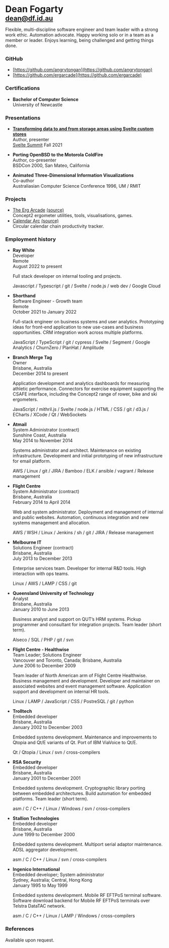 <script context="module">
    export const prerender = true;
</script>

<h1>Dean Fogarty</h1>
<h2><a href="mailto:dean@df.id.au">dean@df.id.au</a></h2>

Flexible, multi-discipline software engineer and team leader with a strong work ethic. Automation advocate. Happy working solo or in a team as a member or leader. Enjoys learning, being challenged and getting things done.

### GitHub

* [https://github.com/angrytongan](https://github.com/angrytongan)
* [https://github.com/ergarcade](https://github.com/ergarcade)

### Certifications

* **Bachelor of Computer Science**  
  University of Newcastle

### Presentations

* **[Transforming data to and from storage areas using Svelte custom
  stores](https://youtu.be/1Df-9EKvZr0?t=6195)**  
  Author, presenter  
  [Svelte Summit](https://sveltesummit.com) Fall 2021  

* **Porting OpenBSD to the Motorola ColdFire**  
  Author, co-presenter  
  BSDCon 2000, San Mateo, California  

* **Animated Three-Dimensional Information Visualizations**  
  Co-author  
  Australiasian Computer Science Conference 1996, UM / RMIT  

### Projects

* [The Erg Arcade](https://ergarcade.com)  [(source)](https://github.com/ergarcade)  
  Concept2 ergometer utilities, tools, visualisations, games.
* [Calendar Arc](https://angrytongan.github.io/calendararc) [(source)](https://github.com/angrytongan/calendararc)  
  Circular calendar chain productivity tracker.

### Employment history

* **Ray White**  
  Developer  
  Remote  
  August 2022 to present

  Full stack developer on internal tooling and projects.

  Javascript / Typescript / git / Svelte / node.js / web dev / Google Cloud

* **Shorthand**  
  Software Engineer - Growth team  
  Remote  
  October 2021 to January 2022

  Full-stack engineer on business systems and user analytics. Prototyping ideas for front-end application to new use-cases and business opportunities. CRM integration work across multiple platforms.

  JavaScript / TypeScript / git / cypress / Svelte / Segment / Google Analytics / ChurnZero / PlanHat / Amplitude

* **Branch Merge Tag**  
  Owner  
  Brisbane, Australia  
  December 2014 to present

  Application development and analytics dashboards for measuring athletic performance. Connectors for exercise equipment supporting the CSAFE interface, including the Concept2 range of rower, bike and ski ergometers.

  JavaScript / mithril.js / Svelte / node.js / HTML / CSS / git / d3.js / ECharts / XCode / Qt / WebSockets

* **Atmail**  
  System Administrator (contract)  
  Sunshine Coast, Australia  
  May 2014 to November 2014

  Systems administrator and architect. Maintenance on existing infrastructure. Development and initial prototyping of new infrastructure for email platform.

  AWS / Linux / git / JIRA / Bamboo / ELK / ansible / vagrant / Release management

* **Flight Centre**  
  System Administrator (contract)  
  Brisbane, Australia  
  February 2014 to April 2014  

  Web and system administrator. Deployment and management of internal and public websites. Automation, continuous integration and new systems management and allocation.

  AWS / WSH / Linux / Jenkins / sh / git / JIRA / Release management

* **Melbourne IT**  
  Solutions Engineer (contract)  
  Brisbane, Australia  
  July 2013 to December 2013

  Enterprise services team. Developer for internal R&D tools. High interaction with ops teams.

  Linux / AWS / LAMP / CSS / git

* **Queensland University of Technology**  
  Analyst  
  Brisbane, Australia  
  January 2010 to June 2013

  Business analyst and support on QUT’s HRM systems. Pickup programmer and consultant for integration projects. Team leader (short term).

  Alseco / SQL / PHP / git / svn

* **Flight Centre - Healthwise**  
  Team Leader; Solutions Engineer  
  Vancouver and Toronto, Canada; Brisbane, Australia  
  June 2006 to December 2009

  Team leader of North American arm of Flight Centre Healthwise. Business management and development. Developer and maintainer on associated websites and event management software. Application support and development on internal HR tools.

  Linux / LAMP / JavaScript / CSS / PostreSQL / git / python

* **Trolltech**  
  Embedded developer  
  Brisbane, Australia  
  January 2002 to December 2003

  Embedded systems development. Maintenance and improvements to Qtopia and Qt/E variants of Qt. Port of IBM ViaVoice to Qt/E.

  Qt / Qtopia / Linux / svn / cross-compilers

* **RSA Security**  
  Embedded developer  
  Brisbane, Australia  
  January 2001 to December 2001

  Embedded systems development. Cryptographic library porting between embedded architectures. Build automation for embedded platforms. Team leader (short term).

  asm / C / C++ / Linux / Windows / svn / cross-compilers

* **Stallion Technologies**  
  Embedded developer  
  Brisbane, Australia  
  June 1999 to December 2000

  Embedded systems development. Multiport serial adaptor maintenance. ADSL aggregator development.

  asm / C / C++ / Linux / svn / cross-compilers

* **Ingenico International**  
  Embedded developer; System administrator  
  Sydney, Australia; Central, Hong Kong  
  January 1995 to May 1999

  Embedded systems development. Mobile RF EFTPoS terminal software. Software download backend for Mobile RF EFTPoS terminals over Telstra DataTAC network.

  asm / C / C++ / Linux / LAMP / Windows / cross-compilers

### References

Available upon request.

<style>
    h1, h2 {
        margin: 0;
    }
</style>
